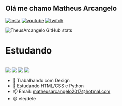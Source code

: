 ## Olá me chamo Matheus Arcangelo

[![insta](https://img.shields.io/badge/Instagram-E4405F?style=for-the-badge&logo=instagram&logoColor=white)](https://www.instagram.com/otheus_77)
[![youtube](https://img.shields.io/badge/YouTube-FF0000?style=for-the-badge&logo=youtube&logoColor=white)](https://www.youtube.com/@theus5385)
[![twitch](https://img.shields.io/badge/Twitch-9146FF?style=for-the-badge&logo=twitch&logoColor=white)](https://www.twitch.tv/theus_mp3)

![TheusArcangelo GitHub stats](https://github-readme-stats.vercel.app/api?username=TheusArcangelo&show_icons=true&theme=tokyonight)

# Estudando

<div style="display: insline_block"> <br>
<img aling="center" alt"html5" src="https://img.shields.io/badge/HTML5-E34F26?style=for-the-badge&logo=html5&logoColor=white"/>
<img aling="center" alt"CSS3" src="https://img.shields.io/badge/CSS3-1572B6?style=for-the-badge&logo=css3&logoColor=white"/>
<img aling="center" alt"js" src="https://img.shields.io/badge/JavaScript-F7DF1E?style=for-the-badge&logo=javascript&logoColor=black"/>
<img aling="center" alt"Python" src="https://img.shields.io/badge/Python-14354C?style=for-the-badge&logo=python&logoColor=white"/>
  </div>


  
- 🔭 Trabalhando com Design
- 🌱 Estudando HTML/CSS e Python 
- 📫 Email: matheusarcangelo2017@hotmal.com
- 😄 ele/dele 
